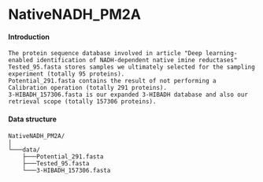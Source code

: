 # NativeNADH_PM2A

#### Introduction
    The protein sequence database involved in article "Deep learning-enabled identification of NADH-dependent native imine reductases"
    Tested_95.fasta stores samples we ultimately selected for the sampling experiment (totally 95 proteins).
    Potential_291.fasta contains the result of not performing a Calibration operation (totally 291 proteins).
    3-HIBADH_157306.fasta is our expanded 3-HIBADH database and also our retrieval scope (totally 157306 proteins).

#### Data structure

```
NativeNADH_PM2A/
│
└───data/
    ├───Potential_291.fasta
    ├───Tested_95.fasta
    └───3-HIBADH_157306.fasta

```

